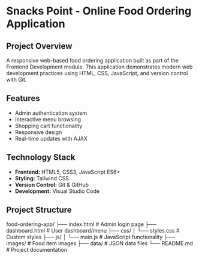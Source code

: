 # Snacks Point - Online Food Ordering Application

## Project Overview
A responsive web-based food ordering application built as part of the Frontend Development module. This application demonstrates modern web development practices using HTML, CSS, JavaScript, and version control with Git.

## Features
- Admin authentication system
- Interactive menu browsing
- Shopping cart functionality
- Responsive design
- Real-time updates with AJAX

## Technology Stack
- **Frontend:** HTML5, CSS3, JavaScript ES6+
- **Styling:** Tailwind CSS
- **Version Control:** Git & GitHub
- **Development:** Visual Studio Code

## Project Structure
food-ordering-app/
├── index.html          # Admin login page
├── dashboard.html      # User dashboard/menu
├── css/
│   └── styles.css     # Custom styles
├── js/
│   └── main.js        # JavaScript functionality
├── images/            # Food item images
├── data/              # JSON data files
└── README.md          # Project documentation
